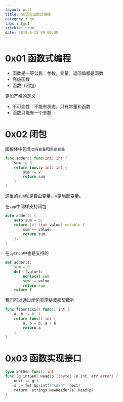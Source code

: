```yaml
---
layout: post
title: Go语言函数式编程
category : go
tags : [go]
stickie: true
date: 2019-6-21 00:00:00
---
```


# 0x01 函数式编程

- 函数是一等公民：参数，变量，返回值都是函数
- 高级函数
- 函数（闭包）

更加严格的定义

- 不可变性：不能有状态，只有常量和函数
- 函数只能有一个参数

# 0x02 闭包

函数体中包含`自有变量`和`局部变量`

```go
func adder() func(int) int {
	sum := 0
	return func(v int) int {
		sum += v
		return sum
	}
}
```

这里的`sum`就是自由变量，`v`是局部变量。

在`cpp`中同样支持闭包

```cpp
auto adder() {
    auto sum = 0;
    return [=] (int value) mutable {
        sum += value;
        return sum;
    };
}
```

在`python`中也是支持的

```python
def adder():
    sum = 0
    def f(value):
        nonlocal sum
        sum += value
        return sum
    return f
```

我们可以通过闭包实现斐波那契数列

```go
func fibonacci() func() int {
    a, b := 0, 1
    return func() int {
        a, b = b, a + b
        return a
    }
}
```

# 0x03 函数实现接口

```go
type intGen func() int
func (g intGen) Read(p []byte) (n int, err error) {
    next := g()
    s := fmt.Sprintf("%d\n", next)
    return  strings.NewReader(s).Read(p)
}
```